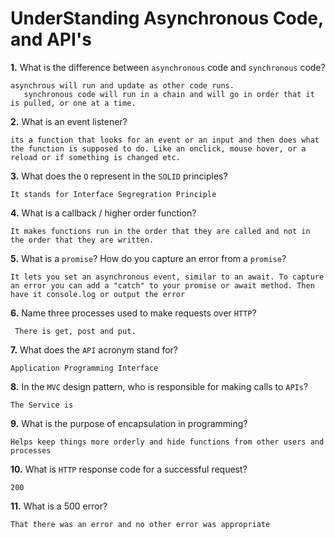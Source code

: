 # UnderStanding Asynchronous Code, and API's

**1.** What is the difference between `asynchronous` code and `synchronous` code?
<!-- enter you answer in the space below -->
```
asynchrous will run and update as other code runs.
   synchronous code will run in a chain and will go in order that it is pulled, or one at a time.

```
**2.** What is an event listener?
<!-- enter you answer in the space below -->
```
its a function that looks for an event or an input and then does what the function is supposed to do. Like an onclick, mouse hover, or a reload or if something is changed etc. 

```
**3.** What does the `O` represent in the `SOLID` principles?
<!-- enter you answer in the space below -->
```
It stands for Interface Segregration Principle

```
**4.** What is a callback / higher order function?
<!-- enter you answer in the space below -->
```
It makes functions run in the order that they are called and not in the order that they are written.

```
**5.** What is a `promise`? How do you capture an error from a `promise`?
<!-- enter you answer in the space below -->
```
It lets you set an asynchronous event, similar to an await. To capture an error you can add a "catch" to your promise or await method. Then have it console.log or output the error 
```
**6.** Name three processes used to make requests over `HTTP`?
<!-- enter you answer in the space below -->
```
 There is get, post and put.
```
**7.** What does the `API` acronym stand for?
<!-- enter you answer in the space below -->
```
Application Programming Interface

```
**8.** In the `MVC` design pattern, who is responsible for making calls to `APIs`?
<!-- enter you answer in the space below -->
```
The Service is 
```
**9.** What is the purpose of encapsulation in programming?
<!-- enter you answer in the space below -->
```
Helps keep things more orderly and hide functions from other users and processes

```
**10.** What is `HTTP` response code for a successful request?
<!-- enter you answer in the space below -->
```
200
```
**11.** What is a 500 error?
<!-- enter you answer in the space below -->
```
That there was an error and no other error was appropriate 

```